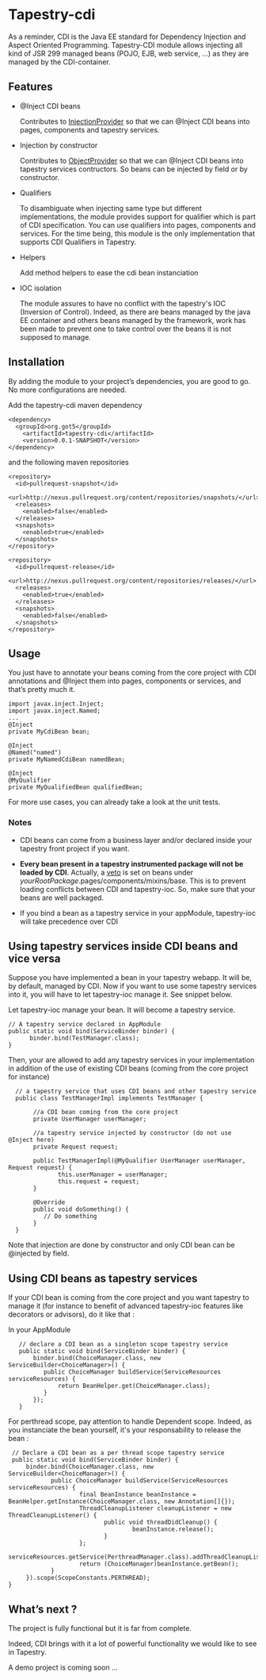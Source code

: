 Tapestry-cdi
============
As a reminder, CDI is the Java EE standard for Dependency Injection and Aspect Oriented Programming.
Tapestry-CDI module allows injecting all kind of JSR 299 managed beans (POJO, EJB, web service, ...) as they are managed by the CDI-container. 

Features
--------

* @Inject CDI beans

  Contributes to [InjectionProvider](http://tapestry.apache.org/current/apidocs/org/apache/tapestry5/services/InjectionProvider.html) so that we can @Inject CDI beans into pages, components and tapestry services.

* Injection by constructor

  Contributes to [ObjectProvider](http://tapestry.apache.org/current/apidocs/org/apache/tapestry5/ioc/ObjectProvider.html) so that we can @Inject CDI beans into tapestry services contructors.
  So beans can be injected by field or by constructor.

* Qualifiers

  To disambiguate when injecting same type but different implementations, the module provides support for qualifier which is part of CDI specification. 
  You can use qualifiers into pages, components and services.
  For the time being, this module is the only implementation that supports CDI Qualifiers in Tapestry.

* Helpers

  Add method helpers to ease the cdi bean instanciation 

* IOC isolation
 
  The module assures to have no conflict with the tapestry's IOC (Inversion of Control). 
  Indeed, as there are beans managed by the java EE container and others beans managed by the framework, work has been made to prevent one to take control over the beans it is not supposed to manage.


Installation 
------------
By adding the module to your project’s dependencies, you are good to go. 
No more configurations are needed. 

Add the tapestry-cdi maven dependency

    <dependency>
      <groupId>org.got5</groupId>
	    <artifactId>tapestry-cdi</artifactId>
	    <version>0.0.1-SNAPSHOT</version>
    </dependency>
    
and the following maven repositories

    <repository>
      <id>pullrequest-snapshot</id>
      <url>http://nexus.pullrequest.org/content/repositories/snapshots/</url>
      <releases>
        <enabled>false</enabled>
      </releases>
      <snapshots>
        <enabled>true</enabled>
      </snapshots>
    </repository>

    <repository>
      <id>pullrequest-release</id>
      <url>http://nexus.pullrequest.org/content/repositories/releases/</url>
      <releases>
        <enabled>true</enabled>
      </releases>
      <snapshots>
        <enabled>false</enabled>
      </snapshots>
    </repository>


Usage
-----
You just have to annotate your beans coming from the core project with CDI annotations and @Inject them into pages, components or services, and that’s pretty much it.

    import javax.inject.Inject;
    import javax.inject.Named;
    ...
    @Inject
    private MyCdiBean bean;
    
    @Inject
    @Named("named")
    private MyNamedCdiBean namedBean;
    
    @Inject
    @MyQualifier
    private MyQualifiedBean qualifiedBean;
    

For more use cases, you can already take a look at the unit tests.

### Notes ###

* CDI beans can come from a business layer and/or declared inside your tapestry front project if you want. 

* __Every bean present in a tapestry instrumented package will not be loaded by CDI__. Actually, a [veto](http://docs.jboss.org/cdi/api/1.0/javax/enterprise/inject/spi/ProcessAnnotatedType.html#veto%28%29) is set on beans under _yourRootPackage_.pages/components/mixins/base.
This is to prevent loading conflicts between CDI and tapestry-ioc. So, make sure that your beans are well packaged.

* If you bind a bean as a tapestry service in your appModule, tapestry-ioc will take precedence over CDI
 
Using tapestry services inside CDI beans and vice versa
-------------------------------------------------------

Suppose you have implemented a bean in your tapestry webapp. It will be, by default, managed by CDI. 
Now if you want to use some tapestry services into it, you will have to let tapestry-ioc manage it. See snippet below. 

Let tapestry-ioc manage your bean. It will become a tapestry service.

    // A tapestry service declared in AppModule
    public static void bind(ServiceBinder binder) {
          binder.bind(TestManager.class);
    }

Then, your are allowed to add any tapestry services in your implementation in addition of the use of existing CDI beans (coming from the core project for instance) 

      // a tapestry service that uses CDI beans and other tapestry service
      public class TestManagerImpl implements TestManager {
           
           //a CDI bean coming from the core project
           private UserManager userManager;
           
           //a tapestry service injected by constructor (do not use @Inject here)
           private Request request;
           
           public TestManagerImpl(@MyQualifier UserManager userManager, Request request) {
                  this.userManager = userManager;
                  this.request = request;
           }
           
           @Override
           public void doSomething() {
              // Do something		
           }
      }

Note that injection are done by constructor and only CDI bean can be @injected by field. 


Using CDI beans as tapestry services
----------------------------------------

If your CDI bean is coming from the core project and you want tapestry to manage it (for instance to benefit of advanced tapestry-ioc features like decorators or advisors), do it like that :

In your AppModule
    
       // declare a CDI bean as a singleton scope tapestry service
       public static void bind(ServiceBinder binder) {
           binder.bind(ChoiceManager.class, new ServiceBuilder<ChoiceManager>() {
              public ChoiceManager buildService(ServiceResources serviceResources) {
                  return BeanHelper.get(ChoiceManager.class);
              }
           });
       }

For perthread scope, pay attention to handle Dependent scope. Indeed, as you instanciate the bean yourself, it's your responsability to release the bean : 

     // Declare a CDI bean as a per thread scope tapestry service
     public static void bind(ServiceBinder binder) {
         binder.bind(ChoiceManager.class, new ServiceBuilder<ChoiceManager>() {
                public ChoiceManager buildService(ServiceResources serviceResources) {
                        final BeanInstance beanInstance = BeanHelper.getInstance(ChoiceManager.class, new Annotation[]{});       
                        ThreadCleanupListener cleanupListener = new ThreadCleanupListener() {
                               public void threadDidCleanup() {
                                       beanInstance.release();
                               }
                        };
                        serviceResources.getService(PerthreadManager.class).addThreadCleanupListener(cleanupListener);
                        return (ChoiceManager)beanInstance.getBean();
                }
         }).scope(ScopeConstants.PERTHREAD);
    }



What’s next ?
-------------
The project is fully functional but it is far from complete. 

Indeed, CDI brings with it a lot of powerful functionality we would like to see in Tapestry. 

A demo project is coming soon ...
